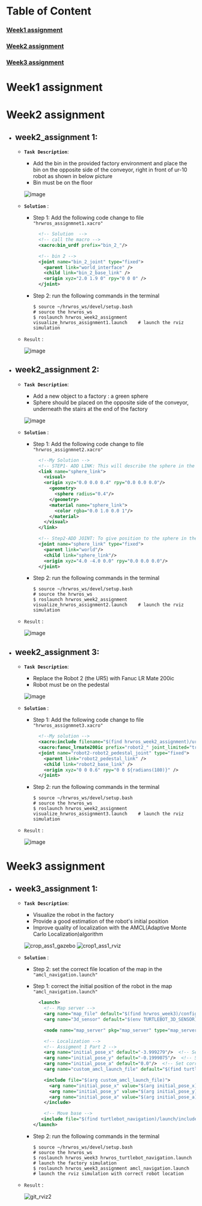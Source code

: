 # Table of Content
### [Week1 assignment](#week1-assignment)
### [Week2 assignment](#week2-assignment)
### [Week3 assignment](#week3-assignment)








# Week1 assignment





# Week2 assignment

- ## week2_assignment 1:
   * **`Task Description`**: 
      * Add the bin in the provided factory environment and place the bin on the opposite side of the conveyor, right in front of ur-10 robot as shown in below picture
      * Bin must be on the floor
      
      ![image](https://user-images.githubusercontent.com/62834697/190726102-e94cef6e-8385-4f63-a4c2-8f701b982474.png)
      
   * **`Solution`** :
      * Step 1: Add the following code change to file `"hrwros_assignmnet1.xacro"`
      
        ```xml
          <!-- Solution  -->
          <!-- call the macro -->
          <xacro:bin_urdf prefix="bin_2_"/>

          <!-- bin 2 -->
          <joint name="bin_2_joint" type="fixed">
            <parent link="world_interface" />
            <child link="bin_2_base_link" />
            <origin xyz="2.0 1.9 0" rpy="0 0 0" />
          </joint>
        ```
      * Step 2: run the following commands in the terminal
        ```shell
        $ source ~/hrwros_ws/devel/setup.bash                                      # source the hrwros_ws
        $ roslaunch hrwros_week2_assignment visualize_hrwros_assignment1.launch    # launch the rviz simulation
        
        ```
  * `Result` : 
  
      ![image](https://user-images.githubusercontent.com/62834697/190728869-b02af5c8-34d9-4501-8801-3a8c72d8afaf.png)

- ## week2_assignment 2:
   * **`Task Description`**: 
      * Add a new object to a factory : a green sphere
      * Sphere should be placed on the opposite side of the conveyor, underneath the stairs at the end of the factory
      
      ![image](https://user-images.githubusercontent.com/62834697/190731996-26c40d98-d2ce-4562-94b1-f980c6acef1c.png)

      
   * **`Solution`** :
      * Step 1: Add the following code change to file `"hrwros_assignmnet2.xacro"`
      
        ```xml
          <!--My Solution -->
          <!-- STEP1- ADD LINK: This will describe the sphere in the world -->
          <link name="sphere_link">
            <visual>
            <origin xyz="0.0 0.0 0.4" rpy="0.0 0.0 0.0"/>
              <geometry>
                <sphere radius="0.4"/>
              </geometry>
              <material name="sphere_link">
                <color rgba="0.0 1.0 0.0 1"/>
              </material>
            </visual>
          </link>

          <!-- Step2-ADD JOINT: To give position to the sphere in the link -->
          <joint name="sphere_link" type="fixed">
            <parent link="world"/>
            <child link="sphere_link"/>
            <origin xyz="4.0 -4.0 0.0" rpy="0.0 0.0 0.0"/>
          </joint>
        ```
      * Step 2: run the following commands in the terminal
        ```shell
        $ source ~/hrwros_ws/devel/setup.bash                                      # source the hrwros_ws
        $ roslaunch hrwros_week2_assignment visualize_hrwros_assignment2.launch    # launch the rviz simulation
        
        ```
  * `Result` : 
  
      ![image](https://user-images.githubusercontent.com/62834697/190730821-8f3d7b20-507e-4074-aa11-f126f2cae48c.png)

- ## week2_assignment 3:
   * **`Task Description`**: 
      * Replace the Robot 2 (the UR5) with Fanuc LR Mate 200ic
      * Robot must be on the pedestal
      
      ![image](https://user-images.githubusercontent.com/62834697/190734934-984d8600-0436-4d1a-b204-ceb3683b4baa.png)

      
   * **`Solution`** :
      * Step 1: Add the following code change to file `"hrwros_assignmnet3.xacro"`
      
        ```xml
          <!--My solution -->
          <xacro:include filename="$(find hrwros_week2_assignment)/urdf/robot/lrmate200ic_macro.xacro"/>
          <xacro:fanuc_lrmate200ic prefix="robot2_" joint_limited="true"/>
          <joint name="robot2-robot2_pedestal_joint" type="fixed">
            <parent link="robot2_pedestal_link" />
            <child link="robot2_base_link" />
            <origin xyz="0 0 0.6" rpy="0 0 ${radians(180)}" />
          </joint>
        ```
      * Step 2: run the following commands in the terminal
        ```shell
        $ source ~/hrwros_ws/devel/setup.bash                                      # source the hrwros_ws
        $ roslaunch hrwros_week2_assignment visualize_hrwros_assignment3.launch    # launch the rviz simulation
        
        ```
  * `Result` : 
  
      ![image](https://user-images.githubusercontent.com/62834697/190739225-f9143bad-8d89-4fc9-8420-3f76d24c59fc.png)

# Week3 assignment

- ## week3_assignment 1:
   * **`Task Description`**: 
      * Visualize the robot in the factory 
      * Provide a good estimation of the robot's initial position
      * Improve quality of localization with the AMCL(Adaptive Monte Carlo Localization)algorithm
      
     ![crop_ass1_gazebo](https://user-images.githubusercontent.com/62834697/191616113-d19c8a19-347e-4734-968c-1d2194c10b8e.png)     ![crop1_ass1_rviz](https://user-images.githubusercontent.com/62834697/191616797-65bc599b-83b2-464a-b53d-c9372ea261f6.png)




      
   * **`Solution`** :
      * Step 2: set the correct file location of the map in the `"amcl_navigation.launch"`
      * Step 1: correct the initial position of the robot in the map `"amcl_navigation.launch"`
      
        ```xml
          <launch>
            <!-- Map server -->
            <arg name="map_file" default="$(find hrwros_week3)/config/map_factory_v1.yaml"/>  <!-- Set correct map file -->
            <arg name="3d_sensor" default="$(env TURTLEBOT_3D_SENSOR)"/>  <!-- r200, kinect, asus_xtion_pro -->

            <node name="map_server" pkg="map_server" type="map_server" args="$(arg map_file)" />

            <!-- Localization -->
            <!-- Assigment 1 Part 2 -->
            <arg name="initial_pose_x" default="-3.999279"/>  <!-- Set correct initial pose x -->
            <arg name="initial_pose_y" default="-0.1999075"/>  <!-- Set correct initial pose y -->
            <arg name="initial_pose_a" default="0.0"/>  <!-- Set correct initial angle  -->
            <arg name="custom_amcl_launch_file" default="$(find turtlebot_navigation)/launch/includes/amcl/$(arg 3d_sensor)_amcl.launch.xml"/>

            <include file="$(arg custom_amcl_launch_file)">
              <arg name="initial_pose_x" value="$(arg initial_pose_x)"/>
              <arg name="initial_pose_y" value="$(arg initial_pose_y)"/>
              <arg name="initial_pose_a" value="$(arg initial_pose_a)"/>
            </include>

            <!-- Move base -->
           <include file="$(find turtlebot_navigation)/launch/includes/move_base.launch.xml"/>
        </launch>  
        ```
      * Step 2: run the following commands in the terminal
        ```shell
        $ source ~/hrwros_ws/devel/setup.bash                                      # source the hrwros_ws
        $ roslaunch hrwros_week3 hrwros_turtlebot_navigation.launch                # launch the factory simulation
        $ roslaunch hrwros_week3_assignment amcl_navigation.launch                 # launch the rviz simulation with correct robot location 
        ```
  
    * `Result` : 
  
      ![git_rviz2](https://user-images.githubusercontent.com/62834697/191618072-563a7f26-993e-4dc0-a503-10a092d4bebc.png)




  
  
